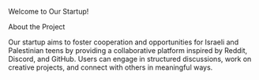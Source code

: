 Welcome to Our Startup!

About the Project

Our startup aims to foster cooperation and opportunities for Israeli and Palestinian teens by providing a collaborative platform inspired by Reddit, Discord, and GitHub. Users can engage in structured discussions, work on creative projects, and connect with others in meaningful ways.
